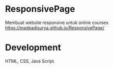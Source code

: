# ResponsivePage

Membuat website responsive untuk online courses
https://madeadisurya.github.io/ResponsivePage/

# Development

HTML, CSS, Java Script.
